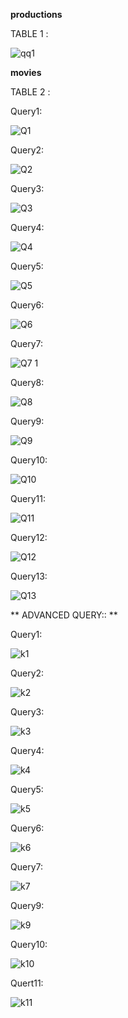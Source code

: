 **productions**

TABLE 1 :

![qq1](https://user-images.githubusercontent.com/78849193/110204726-997b7380-7e9a-11eb-8773-3ba3e2d804e8.PNG)


**movies**

TABLE 2 :

Query1:

![Q1](https://user-images.githubusercontent.com/78849193/110204741-c0d24080-7e9a-11eb-9c05-9d473da957b4.PNG)


Query2:

![Q2](https://user-images.githubusercontent.com/78849193/110204759-d8112e00-7e9a-11eb-997f-3b24a62d7be3.PNG)


Query3:

![Q3](https://user-images.githubusercontent.com/78849193/110204774-e8290d80-7e9a-11eb-82c9-1af0288c1eee.PNG)


Query4:

![Q4](https://user-images.githubusercontent.com/78849193/110204785-fa0ab080-7e9a-11eb-8523-3e59f0c5ac32.PNG)


Query5:

![Q5](https://user-images.githubusercontent.com/78849193/110204792-04c54580-7e9b-11eb-9b66-fa3b92209f2f.PNG)


Query6:

![Q6](https://user-images.githubusercontent.com/78849193/110204940-cbd9a080-7e9b-11eb-8daf-46ea7528f204.PNG)


Query7:

![Q7 1](https://user-images.githubusercontent.com/78849193/110204953-e0b63400-7e9b-11eb-9545-d7534978e7ea.PNG)



Query8:

![Q8](https://user-images.githubusercontent.com/78849193/110204831-2faf9980-7e9b-11eb-9d2d-52e4c262c3e7.PNG)


Query9:

![Q9](https://user-images.githubusercontent.com/78849193/110204846-4655f080-7e9b-11eb-9ad7-bd4f7e53d1e7.PNG)


Query10:

![Q10](https://user-images.githubusercontent.com/78849193/110204862-54a40c80-7e9b-11eb-9ab4-5dd1d7e7b4ac.PNG)

Query11:

![Q11](https://user-images.githubusercontent.com/78849193/110204868-5ff73800-7e9b-11eb-83f9-82260564acba.PNG)


Query12:

![Q12](https://user-images.githubusercontent.com/78849193/110204877-6980a000-7e9b-11eb-9199-6458febecd5d.PNG)


Query13:

![Q13](https://user-images.githubusercontent.com/78849193/110204886-73a29e80-7e9b-11eb-9053-1f53fb6b6161.PNG)





** ADVANCED QUERY:: **

Query1:

![k1](https://user-images.githubusercontent.com/78849193/110205030-3e4a8080-7e9c-11eb-88b7-5991fe9a484d.PNG)


Query2:

![k2](https://user-images.githubusercontent.com/78849193/110205048-5c17e580-7e9c-11eb-959d-232b8b1f1b7b.PNG)


Query3:

![k3](https://user-images.githubusercontent.com/78849193/110205062-6b972e80-7e9c-11eb-8a18-df2dddd6a6a1.PNG)


Query4:

![k4](https://user-images.githubusercontent.com/78849193/110205179-d2b4e300-7e9c-11eb-89d4-292a223abbc5.PNG)


Query5:

![k5](https://user-images.githubusercontent.com/78849193/110205222-de080e80-7e9c-11eb-92bf-4af7d884a16a.PNG)

Query6:

![k6](https://user-images.githubusercontent.com/78849193/110205237-f37d3880-7e9c-11eb-803b-201d93ca4508.PNG)



Query7:

![k7](https://user-images.githubusercontent.com/78849193/110205227-e7917680-7e9c-11eb-90a6-fbbddcf87e71.PNG)


Query9:

![k9](https://user-images.githubusercontent.com/78849193/110205472-11976880-7e9e-11eb-82cb-113658b6ef6a.PNG)


Query10:

![k10](https://user-images.githubusercontent.com/78849193/110205478-1bb96700-7e9e-11eb-9aae-d21e93467656.PNG)


Quert11:


![k11](https://user-images.githubusercontent.com/78849193/110205483-27a52900-7e9e-11eb-9060-26f64c8d9844.PNG)










